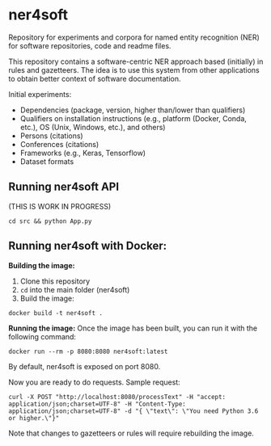 # ner4soft
Repository for experiments and corpora for named entity recognition (NER) for software repositories, code  and readme files.

This repository contains a software-centric NER approach based (initially) in rules and gazetteers. The idea is to use this system from other applications to obtain better context of software documentation. 

Initial experiments:
- Dependencies (package, version, higher than/lower than qualifiers)
- Qualifiers on installation instructions (e.g., platform (Docker, Conda, etc.), OS (Unix, Windows, etc.), and others)
- Persons (citations)
- Conferences (citations)
- Frameworks (e.g., Keras, Tensorflow)
- Dataset formats

## Running ner4soft API
(THIS IS WORK IN PROGRESS)

```
cd src && python App.py
```

## Running ner4soft with Docker:

**Building the image:**

1. Clone this repository
2. `cd` into the main folder (ner4soft)
3. Build the image:
```
docker build -t ner4soft .
```

**Running the image:**
Once the image has been built, you can run it with the following command:

```
docker run --rm -p 8080:8080 ner4soft:latest
```
By default, ner4soft is exposed on port 8080.

Now you are ready to do requests. Sample request:

```
curl -X POST "http://localhost:8080/processText" -H "accept: application/json;charset=UTF-8" -H "Content-Type: application/json;charset=UTF-8" -d "{ \"text\": \"You need Python 3.6 or higher.\"}"
```

Note that changes to gazetteers or rules will require rebuilding the image.

